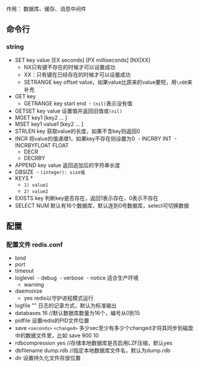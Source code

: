 作用： 数据库、缓存、消息中间件

## 命令行
### string
- SET key value [EX seconds] [PX milliseconds] [NX|XX]
  - NX只有键不存在的时候才可以设置成功
  - XX：只有键在已经存在的时候才可以设置成功
  - SETRANGE key offset value，如果value比原来的value要短，用`\x00`来补充
- GET key
  - GETRANGE key start end 
  - `(nil)`表示没有值
- GETSET key value 设置值并返回旧值或`(nil)`
- MGET key1 [key2 ... ]
- MSET key1 value1 [key2 ... ]
- STRLEN key 获取value的长度，如果不含key则返回0
- INCR 将value的值递增1，如果key不存在则设置为0
  - INCRBY INT
  - INCRBYFLOAT FLOAT
  - DECR
  - DECRBY
- APPEND key value 返回追加后的字符串长度
- DBSIZE
  - `(integer): size值`
- KEYS *
  - `1) value1`
  - `2) value2`
- EXISTS key 判断key是否存在，返回1表示存在，0表示不存在
- SELECT NUM 默认有16个数据库，默认连到0号数据库，select可切换数据

## 配置
### 配置文件 redis.conf
- bind
- port
- timeout
- loglevel
  - debug
  - verbose
  - notice 适合生产环境
  - warning
- daemonize
  - yes redis以守护进程模式运行
- logfile "" 日志的记录方式，默认为标准输出
- databases 16    //默认数据库数量为16个，编号从0到15
- pidfile 设置redis的PID文件位置
- save `<seconds>` `<changed>` 多少sec至少有多少个changed才将其同步到磁盘中的数据文件里，比如 save 900 10
- rdbcompression yes  //存储本地数据库是否启用LZF压缩，默认yes
- dbfilename dump.rdb //指定本地数据库文件名，默认为dump.rdb
- dir 设置持久化文件存放位置
